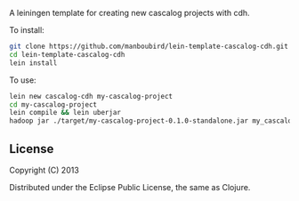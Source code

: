 A leiningen template for creating new cascalog projects with cdh.

To install:

```bash
git clone https://github.com/manboubird/lein-template-cascalog-cdh.git 
cd lein-template-cascalog-cdh
lein install
```

To use:

```bash
lein new cascalog-cdh my-cascalog-project
cd my-cascalog-project
lein compile && lein uberjar
hadoop jar ./target/my-cascalog-project-0.1.0-standalone.jar my_cascalog_project.core
```

## License

Copyright (C) 2013

Distributed under the Eclipse Public License, the same as Clojure.

